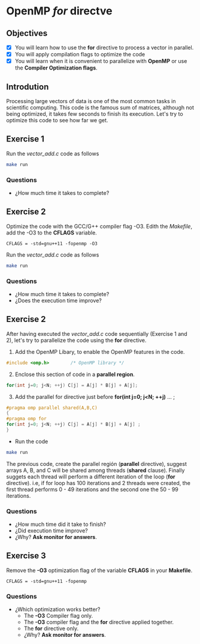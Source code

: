 # OpenMP *for* directve

## Objectives

- [x] You will learn how to use the **for** directive to process a vector in parallel.
- [x] You will apply compilation flags to optimize the code
- [x] You will learn when it is convenient to parallelize with **OpenMP** or use the **Compiler Optimization flags**.

## Introdution

Processing large vectors of data is one of the most common tasks in scientific computing. This code is the famous sum of matrices, although not being optimized, it takes few seconds to finish its execution. Let's try to optimize this code to see how far we get.

## Exercise 1

Run the *vector_add.c* code as follows

```bash
make run 
```

### Questions

* ¿How much time it takes to complete?

## Exercise 2

Optimize the code with the GCC/G++ compiler flag -O3. Edith the *Makefile*, add the -O3 to the **CFLAGS** variable.

```basemake
CFLAGS = -std=gnu++11 -fopenmp -O3
```

Run the *vector_add.c* code as follows

```bash
make run 
```
### Questions

* ¿How much time it takes to complete?
* ¿Does the execution time improve?

## Exercise 2

After having executed the *vector_add.c* code sequentially (Exercise 1 and 2), let's try to parallelize the code using the **for** directive.  

1. Add the OpenMP Libary, to enable the OpenMP features in the code.

```c
#include <omp.h>        /* OpenMP library */
```

2. Enclose this section of code in a **parallel region**.

```c
for(int j=0; j<N; ++j) C[j] = A[j] * B[j] + A[j];
```

3. Add the parallel for directive just before **for(int j=0; j<N; ++j)** ... ;

```c
#pragma omp parallel shared(A,B,C)
{
#pragma omp for
for(int j=0; j<N; ++j) C[j] = A[j] * B[j] + A[j] ;
}
```

* Run the code

```bash
make run 
```

The previous code, create the parallel región (**parallel** directive),  suggest arrays A, B, and C  will be shared among threads (**shared** clause). Finally suggets each thread will perform a different iteration of the loop (**for** directive). i.e, if for loop has 100 iterations and 2 threads were created, the first thread performs 0 - 49 iterations and the second one the 50 - 99 iterations.

### Questions

* ¿How much time did it take to finish? 
* ¿Did execution time improve?
* ¿Why? **Ask monitor for answers**.



## Exercise 3

Remove the **-O3** optimization flag of the variable **CFLAGS** in your **Makefile**. 

```basemake
CFLAGS = -std=gnu++11 -fopenmp
```

### Questions
* ¿Which optimization works better?
    * The **-O3** Compiler flag only.
    * The **-O3** compiler flag and the **for** directive applied together.
    * The **for** directive only.
    * ¿Why? **Ask monitor for answers**.

